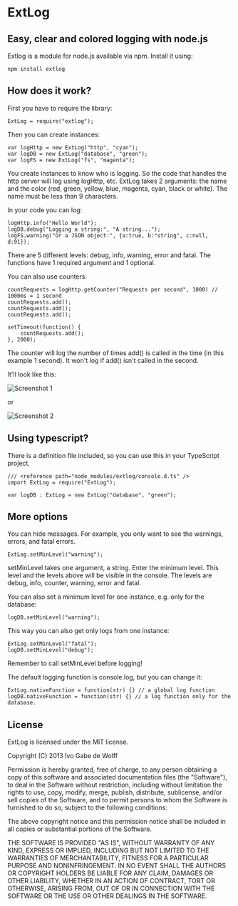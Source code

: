 ExtLog
======

Easy, clear and colored logging with node.js
------

Extlog is a module for node.js available via npm. Install it using:

	npm install extlog

How does it work?
-----

First you have to require the library:

	ExtLog = require("extlog");

Then you can create instances:

	var logHttp = new ExtLog("http", "cyan");
	var logDB = new ExtLog("database", "green");
	var logFS = new ExtLog("fs", "magenta");
	
You create instances to know who is logging. So the code that handles the http server will log using logHttp, etc. ExtLog takes 2 arguments: the name and the color (red, green, yellow, blue, magenta, cyan, black or white). The name must be less than 9 characters.

In your code you can log:

	logHttp.info("Hello World");
	logDB.debug("Logging a string:", "A string...");
	logFS.warning("Or a JSON object:", {a:true, b:"string", c:null, d:91});

There are 5 different levels: debug, info, warning, error and fatal. The functions have 1 required argument and 1 optional.

You can also use counters:
	
	countRequests = logHttp.getCounter("Requests per second", 1000) // 1000ms = 1 second
	countRequests.add();
	countRequests.add();
	countRequests.add();
	
	setTimeout(function() {
		countRequests.add();
	}, 2000);
	
The counter will log the number of times add() is called in the time (in this example 1 second). It won't log if add() isn't called in the second.

It'll look like this:

![Screenshot 1](https://raw.github.com/ivogabe/extLog/master/screenshots/screen1.png "Screenshot 1")

or

![Screenshot 2](https://raw.github.com/ivogabe/extLog/master/screenshots/screen2.png "Screenshot 2")

Using typescript?
------
There is a definition file included, so you can use this in your TypeScript project.

	/// <reference path="node_modules/extlog/console.d.ts" />
	import ExtLog = require("ExtLog");
	
	var logDB : ExtLog = new ExtLog("database", "green");

More options
------
You can hide messages. For example, you only want to see the warnings, errors, and fatal errors.

	ExtLog.setMinLevel("warning");
	
setMinLevel takes one argument, a string. Enter the minimum level. This level and the levels above will be visible in the console. The levels are debug, info, counter, warning, error and fatal.

You can also set a minimum level for one instance, e.g. only for the database:

	logDB.setMinLevel("warning");

This way you can also get only logs from one instance:

	ExtLog.setMinLevel("fatal");
	logDB.setMinLevel("debug");

Remember to call setMinLevel before logging!

The default logging function is console.log, but you can change it:

	ExtLog.nativeFunction = function(str) {} // a global log function
	logDB.nativeFunction = function(str) {} // a log function only for the database.

License
------
ExtLog is licensed under the MIT license.

Copyright (C) 2013 Ivo Gabe de Wolff

Permission is hereby granted, free of charge, to any person obtaining a copy of this software and associated documentation files (the "Software"), to deal in the Software without restriction, including without limitation the rights to use, copy, modify, merge, publish, distribute, sublicense, and/or sell copies of the Software, and to permit persons to whom the Software is furnished to do so, subject to the following conditions:

The above copyright notice and this permission notice shall be included in all copies or substantial portions of the Software.

THE SOFTWARE IS PROVIDED "AS IS", WITHOUT WARRANTY OF ANY KIND, EXPRESS OR IMPLIED, INCLUDING BUT NOT LIMITED TO THE WARRANTIES OF MERCHANTABILITY, FITNESS FOR A PARTICULAR PURPOSE AND NONINFRINGEMENT. IN NO EVENT SHALL THE AUTHORS OR COPYRIGHT HOLDERS BE LIABLE FOR ANY CLAIM, DAMAGES OR OTHER LIABILITY, WHETHER IN AN ACTION OF CONTRACT, TORT OR OTHERWISE, ARISING FROM, OUT OF OR IN CONNECTION WITH THE SOFTWARE OR THE USE OR OTHER DEALINGS IN THE SOFTWARE.
